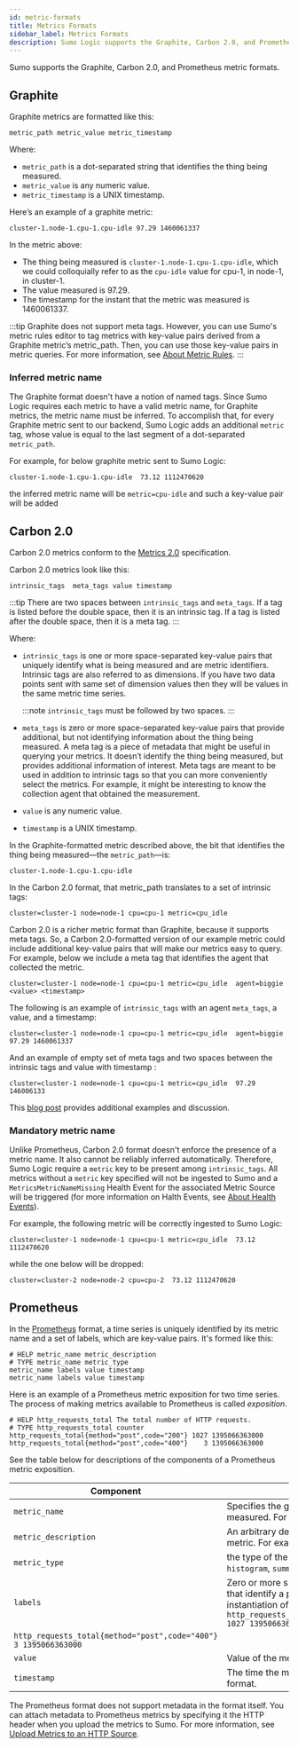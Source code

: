 ```yaml
---
id: metric-formats
title: Metrics Formats
sidebar_label: Metrics Formats
description: Sumo Logic supports the Graphite, Carbon 2.0, and Prometheus metric formats.
---
```


Sumo supports the Graphite, Carbon 2.0, and Prometheus metric formats. 

## Graphite

Graphite metrics are formatted like this:

```
metric_path metric_value metric_timestamp
```

Where:

* `metric_path` is a dot-separated string that identifies the thing being measured.
* `metric_value` is any numeric value.
* `metric_timestamp` is a UNIX timestamp.

Here’s an example of a graphite metric:  

```
cluster-1.node-1.cpu-1.cpu-idle 97.29 1460061337
```

In the metric above: 

* The thing being measured is `cluster-1.node-1.cpu-1.cpu-idle`, which we could colloquially refer to as the `cpu-idle` value for cpu-1, in node-1, in cluster-1.  
* The value measured is 97.29.
* The timestamp for the instant that the metric was measured is 1460061337.

:::tip
Graphite does not support meta tags. However, you can use Sumo's metric rules editor to tag metrics with key-value pairs derived from a Graphite metric’s metric_path. Then, you can use those key-value pairs in metric queries. For more information, see [About Metric Rules](/docs/metrics/metric-rules-editor#about-metric-rules).
:::

### Inferred metric name

The Graphite format doesn't have a notion of named tags. Since Sumo Logic requires each metric to have a valid metric name, for Graphite metrics, the metric name must be inferred. To accomplish that, for every Graphite metric sent to our backend, Sumo Logic adds an additional `metric` tag, whose value is equal to the last segment of a dot-separated `metric_path`.

For example, for below graphite metric sent to Sumo Logic:
```
cluster-1.node-1.cpu-1.cpu-idle  73.12 1112470620
```
the inferred metric name will be `metric=cpu-idle` and such a key-value pair will be added

## Carbon 2.0

Carbon 2.0 metrics conform to the [Metrics 2.0](http://metrics20.org/) specification.

Carbon 2.0 metrics look like this:

```
intrinsic_tags  meta_tags value timestamp
```

:::tip
There are two spaces between `intrinsic_tags` and `meta_tags`. If a tag is listed before the double space, then it is an intrinsic tag. If a tag is listed after the double space, then it is a meta tag.
:::

Where:

* `intrinsic_tags` is one or more space-separated key-value pairs that uniquely identify what is being measured and are metric identifiers. Intrinsic tags are also referred to as dimensions. If you have two data points sent with same set of dimension values then they will be values in the same metric time series.

  :::note
  `intrinsic_tags` must be followed by two spaces.
  :::

* `meta_tags` is zero or more space-separated key-value pairs that provide additional, but not identifying information about the thing being measured. A meta tag is a piece of metadata that might be useful in querying your metrics. It doesn’t identify the thing being measured, but provides additional information of interest. Meta tags are meant to be used in addition to intrinsic tags so that you can more conveniently select the metrics. For example, it might be interesting to know the collection agent that obtained the measurement. 
* `value` is any numeric value.
* `timestamp` is a UNIX timestamp.

In the Graphite-formatted metric described above, the bit that identifies the thing being measured—the `metric_path`—is:

```
cluster-1.node-1.cpu-1.cpu-idle
```

In the Carbon 2.0 format, that metric_path translates to a set of intrinsic tags:

```
cluster=cluster-1 node=node-1 cpu=cpu-1 metric=cpu_idle
```

Carbon 2.0 is a richer metric format than Graphite, because it supports meta tags. So, a Carbon 2.0-formatted version of our example metric could include additional key-value pairs that will make our metrics easy to query. For example, below we include a meta tag that identifies the agent that collected the metric.

```
cluster=cluster-1 node=node-1 cpu=cpu-1 metric=cpu_idle  agent=biggie <value> <timestamp>
```

The following is an example of `intrinsic_tags` with an agent
`meta_tags`, a value, and a timestamp:

```
cluster=cluster-1 node=node-1 cpu=cpu-1 metric=cpu_idle  agent=biggie 97.29 1460061337
```

And an example of empty set of meta tags and two spaces between the
intrinsic tags and value with timestamp :

```
cluster=cluster-1 node=node-1 cpu=cpu-1 metric=cpu_idle  97.29 146006133
```

This [blog post](https://www.sumologic.com/blog/intrinsic-vs-meta-tags/) provides additional examples and discussion.

### Mandatory metric name

Unlike Prometheus, Carbon 2.0 format doesn't enforce the presence of a metric name. It also cannot be reliably inferred automatically. Therefore, Sumo Logic require a `metric` key to be present among `intrinsic_tags`. All metrics without a `metric` key specified will not be ingested to Sumo and a `MetricsMetricNameMissing` Health Event for the associated Metric Source will be triggered (for more information on Halth Events, see [About Health Events](/docs/manage/health-events#health-events)).

For example, the following metric will be correctly ingested to Sumo Logic:
```
cluster=cluster-1 node=node-1 cpu=cpu-1 metric=cpu_idle  73.12 1112470620
```
while the one below will be dropped:
```
cluster=cluster-2 node=node-2 cpu=cpu-2  73.12 1112470620
```

## Prometheus

In the [Prometheus](https://prometheus.io/) format, a time series is uniquely identified by its metric name and a set of labels, which are key-value pairs. It's formed like this:

```
# HELP metric_name metric_description
# TYPE metric_name metric_type
metric_name labels value timestamp
metric_name labels value timestamp
```

Here is an example of a Prometheus metric exposition for two time series. The process of making metrics available to Prometheus is called *exposition*.

```
# HELP http_requests_total The total number of HTTP requests.
# TYPE http_requests_total counter
http_requests_total{method="post",code="200"} 1027 1395066363000
http_requests_total{method="post",code="400"}    3 1395066363000
```

See the table below for descriptions of the components of a Prometheus metric exposition.

| Component | Description |
|--|--|
| `metric_name` | Specifies the general feature of a system that is measured. For example: `http_requests_total` |
| `metric_description` | An arbitrary description or category for the metric. For example: `requests` |
| `metric_type` | the type of the metric, one of `counter`, `gauge`, `histogram`, `summary`, or `untyped`.
| `labels` | Zero or more space-separated key-value pairs that identify a particular dimensional instantiation of the metric, for example: `http_requests_total{method="post",code="200"} 1027 1395066363000`<br/>
`http_requests_total{method="post",code="400"}    3 1395066363000` |
| `value` | Value of the metric. |
| `timestamp` | The time the metric was collected, in int64 format.  |

The Prometheus format does not support metadata in the format itself. You can attach metadata to Prometheus metrics by specifying it the HTTP header when you upload the metrics to Sumo. For more information, see [Upload Metrics to an HTTP Source](/docs/send-data/hosted-collectors/http-source/upload-metrics.md).
